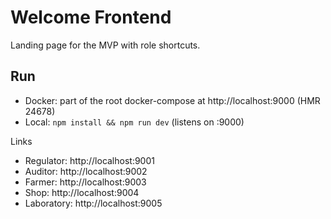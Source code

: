 # Welcome Frontend

Landing page for the MVP with role shortcuts.

## Run

- Docker: part of the root docker-compose at http://localhost:9000 (HMR 24678)
- Local: `npm install && npm run dev` (listens on :9000)

Links
- Regulator: http://localhost:9001
- Auditor: http://localhost:9002
- Farmer: http://localhost:9003
- Shop: http://localhost:9004
- Laboratory: http://localhost:9005
